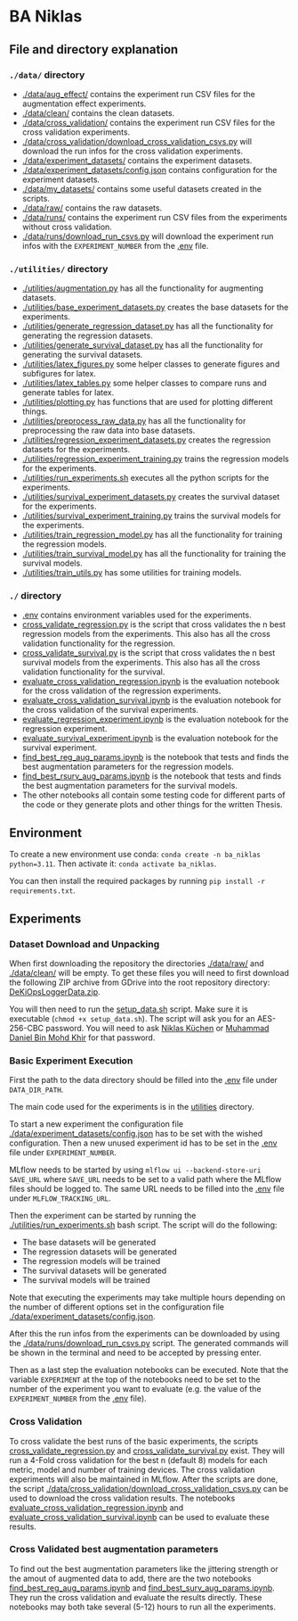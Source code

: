# BA Niklas

## File and directory explanation

### `./data/` directory

- [./data/aug_effect/](./data/aug_effect/) contains the experiment run CSV files for the augmentation effect experiments.
- [./data/clean/](./data/clean/) contains the clean datasets.
- [./data/cross_validation/](./data/cross_validation/) contains the experiment run CSV files for the cross validation experiments.
- [./data/cross_validation/download_cross_validation_csvs.py](./data/cross_validation/download_cross_validation_csvs.py) will download the run infos for the cross validation experiments.
- [./data/experiment_datasets/](./data/experiment_datasets/) contains the experiment datasets.
- [./data/experiment_datasets/config.json](./data/experiment_datasets/config.json) contains configuration for the experiment datasets.
- [./data/my_datasets/](./data/my_datasets/) contains some useful datasets created in the scripts.
- [./data/raw/](./data/raw/) contains the raw datasets.
- [./data/runs/](./data/runs/) contains the experiment run CSV files from the experiments without cross validation.
- [./data/runs/download_run_csvs.py](./data/runs/download_run_csvs.py) will download the experiment run infos with the `EXPERIMENT_NUMBER` from the [.env](.env) file.

### `./utilities/` directory

- [./utilities/augmentation.py](./utilities/augmentation.py) has all the functionality for augmenting datasets.
- [./utilities/base_experiment_datasets.py](./utilities/base_experiment_datasets.py) creates the base datasets for the experiments.
- [./utilities/generate_regression_dataset.py](./utilities/generate_regression_dataset.py) has all the functionality for generating the regression datasets.
- [./utilities/generate_survival_dataset.py](./utilities/generate_survival_dataset.py) has all the functionality for generating the survival datasets.
- [./utilities/latex_figures.py](./utilities/generate_survival_dataset.py) some helper classes to generate figures and subfigures for latex.
- [./utilities/latex_tables.py](./utilities/generate_survival_dataset.py) some helper classes to compare runs and generate tables for latex.
- [./utilities/plotting.py](./utilities/plotting.py) has functions that are used for plotting different things.
- [./utilities/preprocess_raw_data.py](./utilities/preprocess_raw_data.py) has all the functionality for preprocessing the raw data into base datasets.
- [./utilities/regression_experiment_datasets.py](./utilities/regression_experiment_datasets.py) creates the regression datasets for the experiments.
- [./utilities/regression_experiment_training.py](./utilities/regression_experiment_training.py) trains the regression models for the experiments.
- [./utilities/run_experiments.sh](./utilities/run_experiments.sh) executes all the python scripts for the experiments.
- [./utilities/survival_experiment_datasets.py](./utilities/survival_experiment_datasets.py) creates the survival dataset for the experiments.
- [./utilities/survival_experiment_training.py](./utilities/survival_experiment_training.py) trains the survival models for the experiments.
- [./utilities/train_regression_model.py](./utilities/train_regression_model.py) has all the functionality for training the regression models.
- [./utilities/train_survival_model.py](./utilities/train_survival_model.py) has all the functionality for training the survival models.
- [./utilities/train_utils.py](./utilities/train_utils.py) has some utilities for training models.

### `./` directory

- [.env](.env) contains environment variables used for the experiments.
- [cross_validate_regression.py](cross_validate_regression.py) is the script that cross validates the n best regression models from the experiments. This also has all the cross validation functionality for the regression.
- [cross_validate_survival.py](cross_validate_survival.py) is the script that cross validates the n best survival models from the experiments. This also has all the cross validation functionality for the survival.
- [evaluate_cross_validation_regression.ipynb](evaluate_cross_validation_regression.ipynb) is the evaluation notebook for the cross validation of the regression experiments.
- [evaluate_cross_validation_survival.ipynb](evaluate_cross_validation_survival.ipynb) is the evaluation notebook for the cross validation of the survival experiments.
- [evaluate_regression_experiment.ipynb](evaluate_regression_experiment.ipynb) is the evaluation notebook for the regression experiment.
- [evaluate_survival_experiment.ipynb](evaluate_survival_experiment.ipynb) is the evaluation notebook for the survival experiment.
- [find_best_reg_aug_params.ipynb](find_best_reg_aug_params.ipynb) is the notebook that tests and finds the best augmentation parameters for the regression models.
- [find_best_rsurv_aug_params.ipynb](find_best_surv_aug_params.ipynb) is the notebook that tests and finds the best augmentation parameters for the survival models.
- The other notebooks all contain some testing code for different parts of the code or they generate plots and other things for the written Thesis.

## Environment

To create a new environment use conda: `conda create -n ba_niklas python=3.11`. Then activate it: `conda activate ba_niklas`.

You can then install the required packages by running `pip install -r requirements.txt`.

## Experiments

### Dataset Download and Unpacking

When first downloading the repository the directories [./data/raw/](./data/raw/) and [./data/clean/](./data/clean/) will be empty. To get these files you will need to first download the following ZIP archive from GDrive into the root repository directory: [DeKiOpsLoggerData.zip](https://drive.google.com/file/d/1mRFIQrTcjMtPeZojhUipEChUGF7mm8UJ/view?usp=drive_link).

You will then need to run the [setup_data.sh](./setup_data.sh) script. Make sure it is executable (`chmod +x setup_data.sh`). The script will ask you for an AES-256-CBC password. You will need to ask [Niklas Küchen](mailto:niklas.kuechen@inovex.de) or [Muhammad Daniel Bin Mohd Khir](mailto:daniel.binmohdkhir@inovex.de) for that password.

### Basic Experiment Execution

First the path to the data directory should be filled into the [.env](.env) file under `DATA_DIR_PATH`.

The main code used for the experiments is in the [utilities](./utilities/) directory.

To start a new experiment the configuration file [./data/experiment_datasets/config.json](./data/experiment_datasets/config.json) has to be set with the wished configuration. Then a new unused experiment id has to be set in the [.env](.env) file under `EXPERIMENT_NUMBER`.

MLflow needs to be started by using `mlflow ui --backend-store-uri SAVE_URL` where `SAVE_URL` needs to be set to a valid path where the MLflow files should be logged to. The same URL needs to be filled into the [.env](.env) file under `MLFLOW_TRACKING_URL`.

Then the experiment can be started by running the [./utilities/run_experiments.sh](./utilities/run_experiments.sh) bash script. The script will do the following:

- The base datasets will be generated
- The regression datasets will be generated
- The regression models will be trained
- The survival datasets will be generated
- The survival models will be trained

Note that executing the experiments may take multiple hours depending on the number of different options set in the configuration file [./data/experiment_datasets/config.json](./data/experiment_datasets/config.json).

After this the run infos from the experiments can be downloaded by using the [./data/runs/download_run_csvs.py](./data/runs/download_run_csvs.py) script. The generated commands will be shown in the terminal and need to be accepted by pressing enter.

Then as a last step the evaluation notebooks can be executed. Note that the variable `EXPERIMENT` at the top of the notebooks need to be set to the number of the experiment you want to evaluate (e.g. the value of the `EXPERIMENT_NUMBER` from the [.env](.env) file).

### Cross Validation

To cross validate the best runs of the basic experiments, the scripts [cross_validate_regression.py](cross_validate_regression.py) and [cross_validate_survival.py](cross_validate_survival.py) exist. They will run a 4-Fold cross validation for the best n (default 8) models for each metric, model and number of training devices.
The cross validation experiments will also be maintained in MLflow. After the scripts are done, the script [./data/cross_validation/download_cross_validation_csvs.py](./data/cross_validation/download_cross_validation_csvs.py) can be used to download the cross validation results. The notebooks [evaluate_cross_validation_regression.ipynb](evaluate_cross_validation_regression.ipynb) and [evaluate_cross_validation_survival.ipynb](evaluate_cross_validation_survival.ipynb) can be used to evaluate these results.

### Cross Validated best augmentation parameters

To find out the best augmentation parameters like the jittering strength or the amout of augmented data to add, there are the two notebooks [find_best_reg_aug_params.ipynb](find_best_reg_aug_params.ipynb) and [find_best_surv_aug_params.ipynb](find_best_surv_aug_params.ipynb). They run the cross validation and evaluate the results directly. These notebooks may both take several (5-12) hours to run all the experiments.
